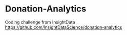 # Donation-Analytics
Coding challenge from InsightData https://github.com/InsightDataScience/donation-analytics
